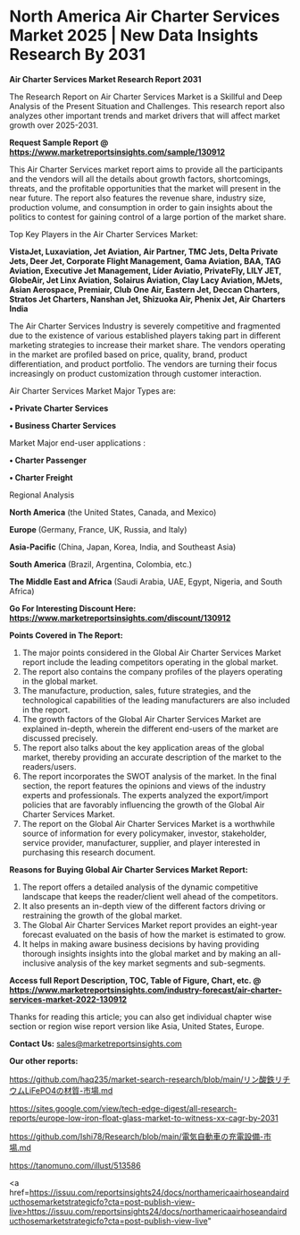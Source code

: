 # North America Air Charter Services Market 2025 | New Data Insights Research By 2031

<strong>Air Charter Services Market Research Report 2031</strong>

The Research Report on Air Charter Services Market is a Skillful and Deep Analysis of the Present Situation and Challenges. This research report also analyzes other important trends and market drivers that will affect market growth over 2025-2031.

<strong>Request Sample Report @ <a href=https://www.marketreportsinsights.com/sample/130912>https://www.marketreportsinsights.com/sample/130912</a></strong>

This Air Charter Services market report aims to provide all the participants and the vendors will all the details about growth factors, shortcomings, threats, and the profitable opportunities that the market will present in the near future. The report also features the revenue share, industry size, production volume, and consumption in order to gain insights about the politics to contest for gaining control of a large portion of the market share.

Top Key Players in the Air Charter Services Market:

<strong>VistaJet, Luxaviation, Jet Aviation, Air Partner, TMC Jets, Delta Private Jets, Deer Jet, Corporate Flight Management, Gama Aviation, BAA, TAG Aviation, Executive Jet Management, Líder Aviatio, PrivateFly, LILY JET, GlobeAir, Jet Linx Aviation, Solairus Aviation, Clay Lacy Aviation, MJets, Asian Aerospace, Premiair, Club One Air, Eastern Jet, Deccan Charters, Stratos Jet Charters, Nanshan Jet, Shizuoka Air, Phenix Jet, Air Charters India</strong>

The Air Charter Services Industry is severely competitive and fragmented due to the existence of various established players taking part in different marketing strategies to increase their market share. The vendors operating in the market are profiled based on price, quality, brand, product differentiation, and product portfolio. The vendors are turning their focus increasingly on product customization through customer interaction.

Air Charter Services Market Major Types are:

<strong>• Private Charter Services

• Business Charter Services</strong>

Market Major end-user applications :

<strong>• Charter Passenger

• Charter Freight</strong>

Regional Analysis

</u><strong><b>North America</b></strong> (the United States, Canada, and Mexico)

<strong><b>Europe </b></strong>(Germany, France, UK, Russia, and Italy)

<strong><b>Asia-Pacific</b></strong> (China, Japan, Korea, India, and Southeast Asia)

<strong><b>South America</b></strong> (Brazil, Argentina, Colombia, etc.)

<strong><b>The Middle East and Africa</b></strong> (Saudi Arabia, UAE, Egypt, Nigeria, and South Africa)

<strong>Go For Interesting Discount Here: <a href=https://www.marketreportsinsights.com/discount/130912>https://www.marketreportsinsights.com/discount/130912</a></strong>

<strong>Points Covered in The Report:</strong>
<ol>
  <li>The major points considered in the Global Air Charter Services Market report include the leading competitors operating in the global market.</li>
  <li>The report also contains the company profiles of the players operating in the global market.</li>
  <li>The manufacture, production, sales, future strategies, and the technological capabilities of the leading manufacturers are also included in the report.</li>
  <li>The growth factors of the Global Air Charter Services Market are explained in-depth, wherein the different end-users of the market are discussed precisely.</li>
  <li>The report also talks about the key application areas of the global market, thereby providing an accurate description of the market to the readers/users.</li>
  <li>The report incorporates the SWOT analysis of the market. In the final section, the report features the opinions and views of the industry experts and professionals. The experts analyzed the export/import policies that are favorably influencing the growth of the Global Air Charter Services Market.</li>
  <li>The report on the Global Air Charter Services Market is a worthwhile source of information for every policymaker, investor, stakeholder, service provider, manufacturer, supplier, and player interested in purchasing this research document.</li>
</ol>
<strong>Reasons for Buying Global Air Charter Services Market Report:</strong>

<ol>
  <li>The report offers a detailed analysis of the dynamic competitive landscape that keeps the reader/client well ahead of the competitors.</li>
  <li>It also presents an in-depth view of the different factors driving or restraining the growth of the global market.</li>
  <li>The Global Air Charter Services Market report provides an eight-year forecast evaluated on the basis of how the market is estimated to grow.</li>
  <li>It helps in making aware business decisions by having providing thorough insights insights into the global market and by making an all-inclusive analysis of the key market segments and sub-segments.</li>
</ol>
<strong>Access full Report Description, TOC, Table of Figure, Chart, etc. @ <a href=https://www.marketreportsinsights.com/industry-forecast/air-charter-services-market-2022-130912>https://www.marketreportsinsights.com/industry-forecast/air-charter-services-market-2022-130912</a></strong>


Thanks for reading this article; you can also get individual chapter wise section or region wise report version like Asia, United States, Europe.

<strong>Contact Us:</strong>
sales@marketreportsinsights.com

<strong>Our other reports:</strong>

<a href=https://github.com/haq235/market-search-research/blob/main/リン酸鉄リチウムLiFePO4の材質-市場.md>https://github.com/haq235/market-search-research/blob/main/リン酸鉄リチウムLiFePO4の材質-市場.md</a>

<a href=https://sites.google.com/view/tech-edge-digest/all-research-reports/europe-low-iron-float-glass-market-to-witness-xx-cagr-by-2031>https://sites.google.com/view/tech-edge-digest/all-research-reports/europe-low-iron-float-glass-market-to-witness-xx-cagr-by-2031</a>

<a href=https://github.com/Ishi78/Research/blob/main/電気自動車の充電設備-市場.md>https://github.com/Ishi78/Research/blob/main/電気自動車の充電設備-市場.md</a>

<a href=https://tanomuno.com/illust/513586>https://tanomuno.com/illust/513586</a>

<a href=https://issuu.com/reportsinsights24/docs/northamericaairhoseandairducthosemarketstrategicfo?cta=post-publish-view-live>https://issuu.com/reportsinsights24/docs/northamericaairhoseandairducthosemarketstrategicfo?cta=post-publish-view-live</a>"
